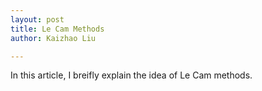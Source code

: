 ```yaml
---
layout: post
title: Le Cam Methods
author: Kaizhao Liu

---
```


In this article, I breifly explain the idea of Le Cam methods.


